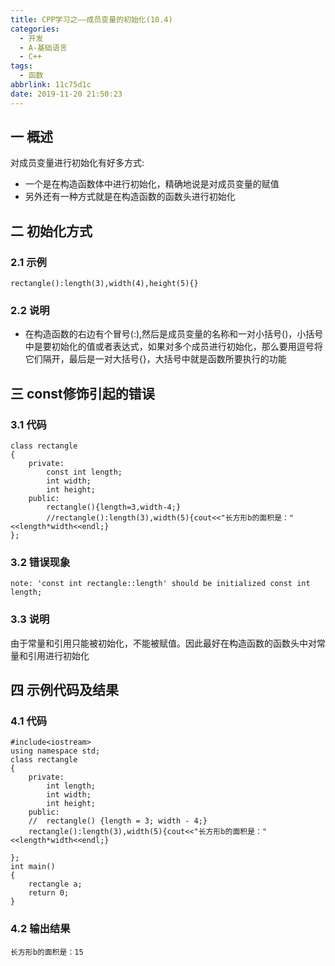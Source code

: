 ```yaml
---
title: CPP学习之——成员变量的初始化(10.4)
categories:
  - 开发
  - A-基础语言
  - C++
tags:
  - 函数
abbrlink: 11c75d1c
date: 2019-11-20 21:50:23
---
```

## 一 概述

对成员变量进行初始化有好多方式:

* 一个是在构造函数体中进行初始化，精确地说是对成员变量的赋值  
* 另外还有一种方式就是在构造函数的函数头进行初始化

<!--more-->

## 二 初始化方式

### 2.1 示例

```
rectangle():length(3),width(4),height(5){}
```

### 2.2 说明

* 在构造函数的右边有个冒号(:),然后是成员变量的名称和一对小括号()，小括号中是要初始化的值或者表达式，如果对多个成员进行初始化，那么要用逗号将它们隔开，最后是一对大括号{}，大括号中就是函数所要执行的功能

## 三 const修饰引起的错误

### 3.1 代码

```
class rectangle
{
	private:
		const int length;
		int width;
		int height;
	public:
		rectangle(){length=3,width-4;}
		//rectangle():length(3),width(5){cout<<"长方形b的面积是："			<<length*width<<endl;}
};
```

### 3.2 错误现象

```
note: 'const int rectangle::length' should be initialized const int length;
```

### 3.3 说明

由于常量和引用只能被初始化，不能被赋值。因此最好在构造函数的函数头中对常量和引用进行初始化

## 四 示例代码及结果

### 4.1 代码

```
#include<iostream>
using namespace std;
class rectangle 
{
	private:
		int length;
		int width;
		int height;
	public:
	//	rectangle() {length = 3; width - 4;}
	rectangle():length(3),width(5){cout<<"长方形b的面积是："<<length*width<<endl;}

};
int main() 
{
	rectangle a;
	return 0;
}
```

### 4.2 输出结果

```
长方形b的面积是：15
```